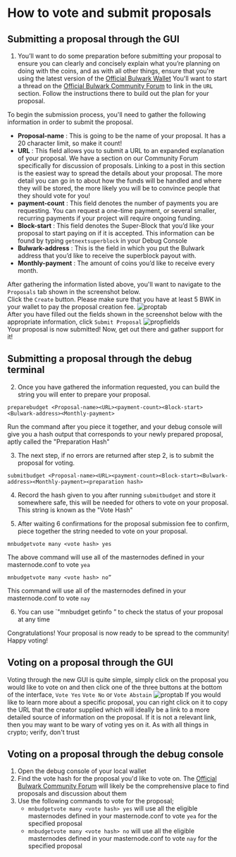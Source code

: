# How to vote and submit proposals

## Submitting a proposal through the GUI

1. You’ll want to do some preparation before submitting your proposal to ensure you can clearly and concisely explain what you’re planning on doing with the coins, and as with all other things, ensure that you're using the latest version of the [Official Bulwark Wallet](https://github.com/bulwark-crypto/Bulwark/releases)
You'll want to start a thread on the [Official Bulwark Community Forum](https://community.bulwarkcrypto.com/c/proposals) to link in the `URL` section. Follow the instructions there to build out the plan for your proposal.

To begin the submission process, you'll need to gather the following information in order to submit the proposal.  
   * **Proposal-name** : This is going to be the name of your proposal. It has a 20 character limit, so make it count!  
   * **URL** : This field allows you to submit a URL to an expanded explanation of your proposal. We have a section on our Community Forum specifically for discussion of proposals. Linking to a post in this section is the easiest way to spread the details about your proposal. The more detail you can go in to about how the funds will be handled and where they will be stored, the more likely you will be to convince people that they should vote for you!  
   * **payment-count** : This field denotes the number of payments you are requesting. You can request a one-time payment, or several smaller, recurring payments if your project will require ongoing funding.  
   * **Block-start** : This field denotes the Super-Block that you’d like your proposal to start paying on if it is accepted. This information can be found by typing `getnextsuperblock` in your Debug Console  
   * **Bulwark-address** : This is the field in which you put the Bulwark address that you’d like to receive the superblock payout with.  
   * **Monthly-payment** : The amount of coins you’d like to receive every month.  

After gathering the information listed above, you'll want to navigate to the `Proposals` tab shown in the screenshot below.  
Click the `Create` button. Please make sure that you have at least 5 BWK in your wallet to pay the proposal creation fee.
![proptab](https://kb.bulwarkcrypto.com/assets/images/governance/proptab.png "proptab.png")  
After you have filled out the fields shown in the screenshot below with the appropriate information, click `Submit Proposal`
![propfields](https://kb.bulwarkcrypto.com/assets/images/propfields.png "propfields.png")  
Your proposal is now submitted! Now, get out there and gather support for it!

## Submitting a proposal through the debug terminal
2. Once you have gathered the information requested, you can build the string you will enter to prepare your proposal.
```
preparebudget <Proposal-name><URL><payment-count><Block-start><Bulwark-address><Monthly-payment>
```

Run the command after you piece it together, and your debug console will give you a hash output that corresponds to your newly prepared proposal, aptly called the "Preparation Hash"  

3. The next step, if no errors are returned after step 2, is to submit the proposal for voting.
```
submitbudget <Proposal-name><URL><payment-count><Block-start><Bulwark-address><Monthly-payment><preparation hash>
```

4. Record the hash given to you after running `submitbudget` and store it somewhere safe, this will be needed for others to vote on your proposal. This string is known as the "Vote Hash"

5. After waiting 6 confirmations for the proposal submission fee to confirm, piece together the string needed to vote on your proposal.
```
mnbudgetvote many <vote hash> yes
```
The above command will use all of the masternodes defined in your masternode.conf to vote `yea`
```
mnbudgetvote many <vote hash> no”
```
This command will use all of the masternodes defined in your masternode.conf to vote `nay`

6. You can use `"mnbudget getinfo <Proposal-Name>” to check the status of your proposal at any time

Congratulations! Your proposal is now ready to be spread to the community! Happy voting!

## Voting on a proposal through the GUI
Voting through the new GUI is quite simple, simply click on the proposal you would like to vote on and then click one of the three buttons at the bottom of the interface, `Vote Yes` `Vote No` or `Vote Abstain`
![proptab](https://kb.bulwarkcrypto.com/assets/images/governance/proptab.png "proptab.png") 
If you would like to learn more about a specific proposal, you can right click on it to copy the URL that the creator supplied which will ideally be a link to a more detailed source of information on the proposal. If it is not a relevant link, then you may want to be wary of voting yes on it.
As with all things in crypto; verify, don't trust

## Voting on a proposal through the debug console
1. Open the debug console of your local wallet
2. Find the vote hash for the proposal you'd like to vote on. The [Official Bulwark Community Forum](https://community.bulwarkcrypto.com/c/proposals) will likely be the comprehensive place to find proposals and discussion about them
3. Use the following commands to vote for the proposal;
    * `mnbudgetvote many <vote hash> yes` will use all the eligible masternodes defined in your masternode.conf to vote `yea` for the specified proposal
    * `mnbudgetvote many <vote hash> no` will use all the eligible masternodes defined in your masternode.conf to vote `nay` for the specified proposal

